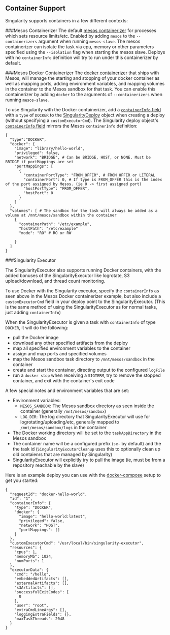## Container Support

Singularity supports containers in a few different contexts:

###Mesos Containerizer
The default [mesos containerizer](http://mesos.apache.org/documentation/latest/mesos-containerizer/) for processes which sets resource limits/etc. Enabled by adding `mesos` to the `--containerizers` argument when running `mesos-slave`. The mesos containerizer can isolate the task via cpu, memory or other parameters specified using the `--isolation` flag when starting the mesos slave. Deploys with no `containerInfo` definition will try to run under this containerizer by default.

###Mesos Docker Containerizer
The [docker containerizer](https://mesos.apache.org/documentation/latest/docker-containerizer/) that ships with Mesos, will manage the starting and stopping of your docker container as well as mapping ports, adding environment variables, and mapping volumes in the container to the Mesos sandbox for that task. You can enable this containerizer by adding `docker` to the arguments of `--containerizers` when running `mesos-slave`.

To use Singularity with the Docker containerizer, add a [`containerInfo` field](api.md#model-SingularityContainerInfo) with a `type` of `DOCKER` to the [SingularityDeploy](api.md#model-SingularityDeploy) object when creating a deploy (without specifying a `customExecutorCmd`). The Singularity deploy object's [`containerInfo` field](api.md#model-SingularityContainerInfo) mirrors the Mesos `containerInfo` definition:

```
{
  "type":"DOCKER",
  "docker": {
    "image": "library/hello-world",
    "privileged": false,
    "network": "BRIDGE", # Can be BRIDGE, HOST, or NONE. Must be BRIDGE if portMappings are set
    "portMappings": [
      {
        "containerPortType": "FROM_OFFER", # FROM_OFFER or LITERAL
        "containerPort": 0, # If type is FROM_OFFER this is the index of the port assigned by Mesos. (ie 0 -> first assigned port)
        "hostPortType": "FROM_OFFER",
        "hostPort": 0
      }
    ]
  },
  "volumes": [ # The sandbox for the task will always be added as a volume at /mnt/mesos/sandbox within the container
    {
      "containerPath": "/etc/example",
      "hostPath": "/etc/example"
      "mode": "RO" # RO or RW

    }
  ]
}
```

###Singularity Executor

The SingularityExecutor also supports running Docker containers, with the added bonuses of the SingularityExecutor like logrotate, S3 upload/download, and thread count monitoring.

To use Docker with the Singularity executor, specify the `containerInfo` as seen above in the Mesos Docker containerizer example, but also include a `customExecutorCmd` field in your deploy point to the SingularityExecutor. (This is the same method of using the SingularityExecutor as for normal tasks, just adding `containerInfo`)

When the SingularityExecutor is given a task with `containerInfo` of type `DOCKER`, it will do the following:
- pull the Docker image
- download any other specified artifacts from the deploy
- map all specified environment variables to the container
- assign and map ports and specified volumes
- map the Mesos sandbox task directory to `/mnt/mesos/sandbox` in the container
- create and start the container, directing output to the configured `logFile`
- run a `docker stop` when receiving a `SIGTERM`, try to remove the stopped container, and exit with the container's exit code

A few special notes and environment variables that are set:
- Environment variables:
  - `MESOS_SANDBOX`: The Mesos sandbox directory as seen inside the container (generally `/mnt/mesos/sandbox`)
  - `LOG_DIR`: The log directory that SingularityExecutor will use for logrotating/uploading/etc, generally mapped to `/mnt/mesos/sandbox/logs` in the container
- The Docker working directory will be set to the `taskAppDirectory` in the Mesos sandbox
- The container name will be a configured prefix (`se-` by default) and the the task id (`SingularityExcutorCleanup` uses this to optionally clean up old contaienrs that are managed by Singularity)
- SingularityExecutor will explicitly try to pull the image (ie, must be from a repository reachable by the slave)

Here is an example deploy you can use with the [docker-compose](../development/developing-with-docker.md) setup to get you started:

```
{
  "requestId": "docker-hello-world",
  "id": "1",
  "containerInfo": {
    "type": "DOCKER",
    "docker": {
      "image": "hello-world:latest",
      "privileged": false,
      "network": "HOST",
      "portMappings": []
    }
  },
  "customExecutorCmd": "/usr/local/bin/singularity-executor",
  "resources": {
    "cpus": 1,
    "memoryMb": 1024,
    "numPorts": 1
  },
  "executorData": {
    "cmd": "/hello",
    "embeddedArtifacts": [],
    "externalArtifacts": [],
    "s3Artifacts": [],
    "successfulExitCodes": [
      0
    ],
    "user": "root",
    "extraCmdLineArgs": [],
    "loggingExtraFields": {},
    "maxTaskThreads": 2048
  }
}
```
